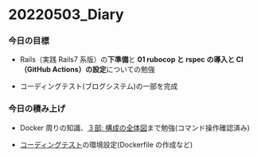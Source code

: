 # 20220503_Diary

### 今日の目標

- Rails（実践 Rails7 系版）の**下準備**と **01 rubocop と rspec の導入と CI（GitHub Actions）の設定**についての勉強

- コーディングテスト(ブログシステム)の一部を完成

### 今日の積み上げ

- Docker 周りの知識、[３部: 構成の全体図](https://zenn.dev/suzuki_hoge/books/2022-03-docker-practice-8ae36c33424b59/viewer/3-1-summary)まで勉強(コマンド操作確認済み)

- [コーディングテスト](https://github.com/HenryChung81/XFastest_Technical_Examination)の環境設定(Dockerfile の作成など)
